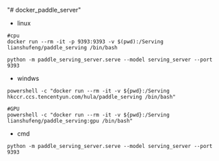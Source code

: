 "# docker_paddle_server" 

- linux
````shell
#cpu
docker run --rm -it -p 9393:9393 -v $(pwd):/Serving lianshufeng/paddle_serving /bin/bash

python -m paddle_serving_server.serve --model serving_server --port 9393

````
- windws
````shell
powershell -c "docker run --rm -it -v ${pwd}:/Serving hkccr.ccs.tencentyun.com/hula/paddle_serving /bin/bash"

#GPU
powershell -c "docker run --rm -it -v ${pwd}:/Serving lianshufeng/paddle_serving:gpu /bin/bash"
````



- cmd
````shell
python -m paddle_serving_server.serve --model serving_server --port 9393
````
